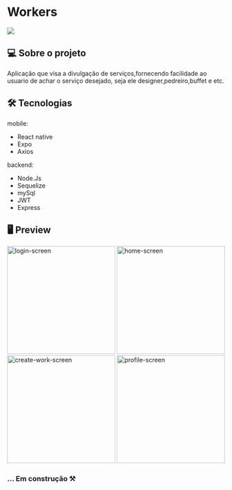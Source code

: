 ﻿#  Workers
<img src="https://uploaddeimagens.com.br/images/003/012/969/full/thumb.png?1608823088" />

##  💻 Sobre o projeto

Aplicação que visa a divulgação de serviços,fornecendo facilidade ao usuario de achar o serviço desejado, seja ele designer,pedreiro,buffet e etc. 
## 🛠️ Tecnologias
mobile:
 - React native
 - Expo
 - Axios

backend:
 - Node.Js
 - Sequelize
 - mySql
 - JWT
 - Express


## 🖥️ Preview
<div>
 <img src="https://uploaddeimagens.com.br/images/003/201/678/full/Group_3.png?1618774156" alt=login-screen width=250 />
 <img src="https://uploaddeimagens.com.br/images/003/201/746/full/Group_6.png?1618780277" alt=home-screen width=250 />
 
 <img src="https://uploaddeimagens.com.br/images/003/201/750/full/Group_7.png?1618780838" alt=create-work-screen width=250 />
 <img src="https://uploaddeimagens.com.br/images/003/201/679/full/Group_1.png?1618774215" alt=profile-screen width=250/> 
</div>


### ... Em construção ⚒️


